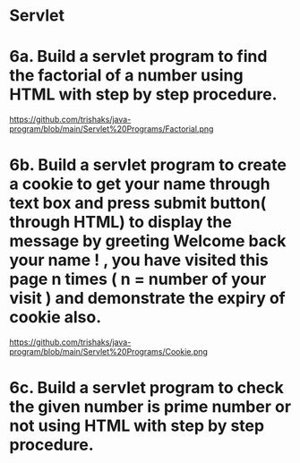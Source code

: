 # Servlet
# 6a. Build a servlet program to find the factorial of a number using HTML with step by step procedure.
https://github.com/trishaks/java-program/blob/main/Servlet%20Programs/Factorial.png

# 6b. Build a servlet program to create a cookie to get your name through text box and press submit button( through HTML) to display the message by greeting Welcome back your name ! , you have visited this page n times ( n = number of your visit ) and demonstrate the expiry of cookie also.
https://github.com/trishaks/java-program/blob/main/Servlet%20Programs/Cookie.png

# 6c. Build a servlet program to check the given number is prime number or not using HTML with step by step procedure.
